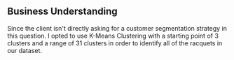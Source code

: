 ## Business Understanding

Since the client isn't directly asking for a customer segmentation strategy in this question. I opted to use K-Means Clustering with a starting point of 3 clusters and a range of 31 clusters in order to identify all of the racquets in our dataset.